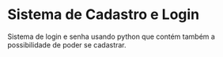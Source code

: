 # Sistema de  Cadastro e Login

Sistema de login e senha usando python que contém também a possibilidade de poder se cadastrar.
